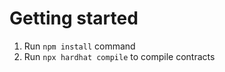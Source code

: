 # Getting started

1. Run `npm install` command
2. Run `npx hardhat compile` to compile contracts



